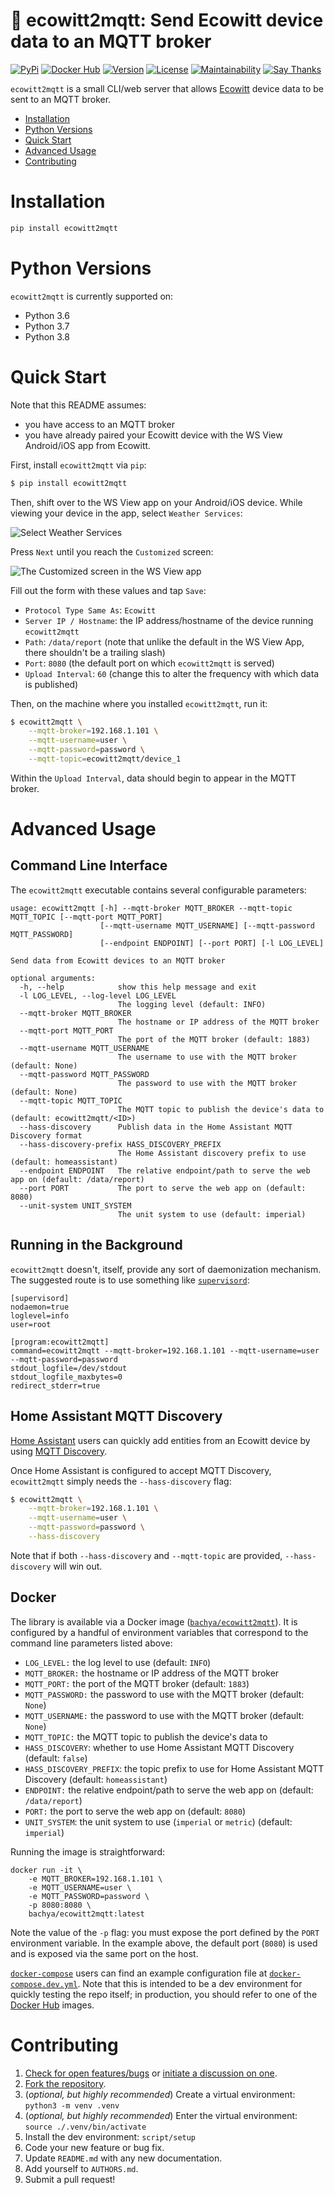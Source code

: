 # 🔘 ecowitt2mqtt: Send Ecowitt device data to an MQTT broker

[![PyPi](https://img.shields.io/pypi/v/ecowitt2mqtt.svg)](https://pypi.python.org/pypi/ecowitt2mqtt)
[![Docker Hub](https://img.shields.io/docker/pulls/bachya/ecowitt2mqtt)](https://hub.docker.com/r/bachya/ecowitt2mqtt)
[![Version](https://img.shields.io/pypi/pyversions/ecowitt2mqtt.svg)](https://pypi.python.org/pypi/ecowitt2mqtt)
[![License](https://img.shields.io/pypi/l/ecowitt2mqtt.svg)](https://github.com/bachya/ecowitt2mqtt/blob/master/LICENSE)
[![Maintainability](https://api.codeclimate.com/v1/badges/a03c9e96f19a3dc37f98/maintainability)](https://codeclimate.com/github/bachya/ecowitt2mqtt/maintainability)
[![Say Thanks](https://img.shields.io/badge/SayThanks-!-1EAEDB.svg)](https://saythanks.io/to/bachya)

`ecowitt2mqtt` is a small CLI/web server that allows [Ecowitt](http://www.ecowitt.com)
device data to be sent to an MQTT broker.

- [Installation](#installation)
- [Python Versions](#python-versions)
- [Quick Start](#quick-start)
- [Advanced Usage](#advanced-usage)
- [Contributing](#contributing)

# Installation

```python
pip install ecowitt2mqtt
```

# Python Versions

`ecowitt2mqtt` is currently supported on:

* Python 3.6
* Python 3.7
* Python 3.8 

# Quick Start

Note that this README assumes:

* you have access to an MQTT broker
* you have already paired your Ecowitt device with the WS View Android/iOS app from
  Ecowitt.

First, install `ecowitt2mqtt` via `pip`:

```bash
$ pip install ecowitt2mqtt
```

Then, shift over to the WS View app on your Android/iOS device. While viewing your
device in the app, select `Weather Services`:

![Select Weather Services](https://raw.githubusercontent.com/bachya/ecowitt2mqtt/dev/assets/1-weather-services.jpeg?raw=true)

Press `Next` until you reach the `Customized` screen:

![The Customized screen in the WS View app](https://raw.githubusercontent.com/bachya/ecowitt2mqtt/dev/assets/2-customized.jpeg?raw=true)

Fill out the form with these values and tap `Save`:

* `Protocol Type Same As`: `Ecowitt`
* `Server IP / Hostname`: the IP address/hostname of the device running `ecowitt2mqtt`
* `Path`: `/data/report` (note that unlike the default in the WS View App, there shouldn't
  be a trailing slash)
* `Port`: `8080` (the default port on which `ecowitt2mqtt` is served)
* `Upload Interval`: `60` (change this to alter the frequency with which data is published)

Then, on the machine where you installed `ecowitt2mqtt`, run it:

```bash
$ ecowitt2mqtt \
    --mqtt-broker=192.168.1.101 \
    --mqtt-username=user \
    --mqtt-password=password \
    --mqtt-topic=ecowitt2mqtt/device_1
```

Within the `Upload Interval`, data should begin to appear in the MQTT broker.

# Advanced Usage

## Command Line Interface

The `ecowitt2mqtt` executable contains several configurable parameters:
```
usage: ecowitt2mqtt [-h] --mqtt-broker MQTT_BROKER --mqtt-topic MQTT_TOPIC [--mqtt-port MQTT_PORT]
                    [--mqtt-username MQTT_USERNAME] [--mqtt-password MQTT_PASSWORD]
                    [--endpoint ENDPOINT] [--port PORT] [-l LOG_LEVEL]

Send data from Ecowitt devices to an MQTT broker

optional arguments:
  -h, --help            show this help message and exit
  -l LOG_LEVEL, --log-level LOG_LEVEL
                        The logging level (default: INFO)
  --mqtt-broker MQTT_BROKER
                        The hostname or IP address of the MQTT broker
  --mqtt-port MQTT_PORT
                        The port of the MQTT broker (default: 1883)
  --mqtt-username MQTT_USERNAME
                        The username to use with the MQTT broker (default: None)
  --mqtt-password MQTT_PASSWORD
                        The password to use with the MQTT broker (default: None)
  --mqtt-topic MQTT_TOPIC
                        The MQTT topic to publish the device's data to (default: ecowitt2mqtt/<ID>)
  --hass-discovery      Publish data in the Home Assistant MQTT Discovery format
  --hass-discovery-prefix HASS_DISCOVERY_PREFIX
                        The Home Assistant discovery prefix to use (default: homeassistant)
  --endpoint ENDPOINT   The relative endpoint/path to serve the web app on (default: /data/report)
  --port PORT           The port to serve the web app on (default: 8080)
  --unit-system UNIT_SYSTEM
                        The unit system to use (default: imperial)
```

## Running in the Background

`ecowitt2mqtt` doesn't, itself, provide any sort of daemonization mechanism. The suggested
route is to use something like [`supervisord`](http://www.supervisord.org):

```
[supervisord]
nodaemon=true
loglevel=info
user=root

[program:ecowitt2mqtt]
command=ecowitt2mqtt --mqtt-broker=192.168.1.101 --mqtt-username=user --mqtt-password=password
stdout_logfile=/dev/stdout
stdout_logfile_maxbytes=0
redirect_stderr=true
```

## Home Assistant MQTT Discovery

[Home Assistant](https://home-assistant.io) users can quickly add entities from an
Ecowitt device by using
[MQTT Discovery](https://www.home-assistant.io/docs/mqtt/discovery/).

Once Home Assistant is configured to accept MQTT Discovery, `ecowitt2mqtt` simply needs
the `--hass-discovery` flag:

```bash
$ ecowitt2mqtt \
    --mqtt-broker=192.168.1.101 \
    --mqtt-username=user \
    --mqtt-password=password \
    --hass-discovery
```

Note that if both `--hass-discovery` and `--mqtt-topic` are provided, `--hass-discovery` will
win out.

## Docker

The library is available via a Docker image
([`bachya/ecowitt2mqtt`](https://hub.docker.com/r/bachya/ecowitt2mqtt)). It is configured
by a handful of environment variables that correspond to the command line parameters
listed above:

* `LOG_LEVEL:` the log level to use (default: `INFO`)
* `MQTT_BROKER:` the hostname or IP address of the MQTT broker
* `MQTT_PORT:` the port of the MQTT broker (default: `1883`)
* `MQTT_PASSWORD:` the password to use with the MQTT broker (default: `None`)
* `MQTT_USERNAME:` the password to use with the MQTT broker (default: `None`)
* `MQTT_TOPIC:` the MQTT topic to publish the device's data to
* `HASS_DISCOVERY`: whether to use Home Assistant MQTT Discovery (default: `false`)
* `HASS_DISCOVERY_PREFIX`: the topic prefix to use for Home Assistant MQTT Discovery
  (default: `homeassistant`)
* `ENDPOINT:` the relative endpoint/path to serve the web app on (default: `/data/report`)
* `PORT:` the port to serve the web app on (default: `8080`)
* `UNIT_SYSTEM`: the unit system to use (`imperial` or `metric`) (default: `imperial`)

Running the image is straightforward:

```
docker run -it \
    -e MQTT_BROKER=192.168.1.101 \
    -e MQTT_USERNAME=user \
    -e MQTT_PASSWORD=password \
    -p 8080:8080 \
    bachya/ecowitt2mqtt:latest
```

Note the value of the `-p` flag: you must expose the port defined by the `PORT`
environment variable. In the example above, the default port (`8080`) is used and is
exposed via the same port on the host.

[`docker-compose`](https://docs.docker.com/compose/) users can find an example
configuration file at
[`docker-compose.dev.yml`](https://github.com/bachya/ecowitt2mqtt/blob/dev/docker-compose.dev.yml).
Note that this is intended to be a dev environment for quickly testing the repo itself;
in production, you should refer to one of the
[Docker Hub](https://hub.docker.com/r/bachya/ecowitt2mqtt) images.

# Contributing

1. [Check for open features/bugs](https://github.com/bachya/ecowitt2mqtt/issues)
or [initiate a discussion on one](https://github.com/bachya/ecowitt2mqtt/issues/new).
2. [Fork the repository](https://github.com/bachya/ecowitt2mqtt/fork).
3. (_optional, but highly recommended_) Create a virtual environment: `python3 -m venv .venv`
4. (_optional, but highly recommended_) Enter the virtual environment: `source ./.venv/bin/activate`
5. Install the dev environment: `script/setup`
6. Code your new feature or bug fix.
7. Update `README.md` with any new documentation.
8. Add yourself to `AUTHORS.md`.
9. Submit a pull request!
